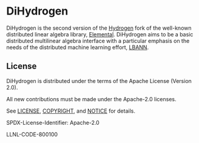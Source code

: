 # DiHydrogen

DiHydrogen is the second version of the
[Hydrogen](https://github.com/llnl/elemental) fork of the well-known
distributed linear algebra library,
[Elemental](https://github.com/elemental/elemental).  DiHydrogen aims
to be a basic distributed multilinear algebra interface with a
particular emphasis on the needs of the distributed machine learning
effort, [LBANN](https://github.com/llnl/lbann).

License
----------------

DiHydrogen is distributed under the terms of the Apache License (Version 2.0).

All new contributions must be made under the Apache-2.0 licenses.

See [LICENSE](https://github.com/LLNL/DiHydrogen/blob/develop/LICENSE),
[COPYRIGHT](https://github.com/LLNL/DiHydrogen/blob/develop/COPYRIGHT), and
[NOTICE](https://github.com/LLNL/DiHydrogen/blob/develop/NOTICE) for details.

SPDX-License-Identifier: Apache-2.0

LLNL-CODE-800100
